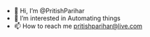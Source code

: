- 👋 Hi, I’m @PritishParihar
- 👀 I’m interested in Automating things
- 📫 How to reach me pritishparihar@live.com

<!---
PritishParihar/PritishParihar is a ✨ special ✨ repository because its `README.md` (this file) appears on your GitHub profile.
You can click the Preview link to take a look at your changes.
--->
